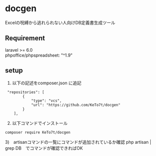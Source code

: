 # docgen
Excelの呪縛から逃れられない人向けDB定義書生成ツール

## Requirement

laravel >= 6.0  
phpoffice/phpspreadsheet: "^1.9"


## setup
1) 以下の記述をcomposer.json に追記
```
 "repositories": [
        {
            "type": "vcs",
            "url": "https://github.com/KeTo7t/docgen"
        }
    ],

 ```
 
 2) 以下コマンドでインストール
```
composer require KeTo7t/docgen
```
3)　artisanコマンドの一覧にコマンドが追加されているか確認
php artisan | grep DB　でコマンドが確認できればOK



